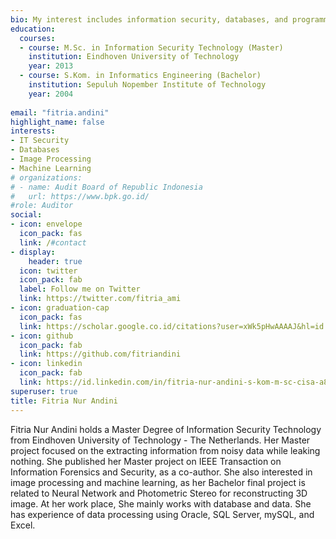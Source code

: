 ```yaml
---
bio: My interest includes information security, databases, and programmable matter. 
education:
  courses:
  - course: M.Sc. in Information Security Technology (Master)
    institution: Eindhoven University of Technology
    year: 2013
  - course: S.Kom. in Informatics Engineering (Bachelor)
    institution: Sepuluh Nopember Institute of Technology
    year: 2004
    
email: "fitria.andini"
highlight_name: false
interests:
- IT Security
- Databases
- Image Processing
- Machine Learning
# organizations:
# - name: Audit Board of Republic Indonesia
#   url: https://www.bpk.go.id/
#role: Auditor
social:
- icon: envelope
  icon_pack: fas
  link: /#contact
- display:
    header: true
  icon: twitter
  icon_pack: fab
  label: Follow me on Twitter
  link: https://twitter.com/fitria_ami
- icon: graduation-cap
  icon_pack: fas
  link: https://scholar.google.co.id/citations?user=xWk5pHwAAAAJ&hl=id
- icon: github
  icon_pack: fab
  link: https://github.com/fitriandini
- icon: linkedin
  icon_pack: fab
  link: https://id.linkedin.com/in/fitria-nur-andini-s-kom-m-sc-cisa-a8958661?trk=people-guest_people_search-card
superuser: true
title: Fitria Nur Andini
---
```




Fitria Nur Andini holds a Master Degree of Information Security Technology from Eindhoven University of Technology - The Netherlands. Her Master project focused on the extracting information from noisy data while leaking nothing. She published her Master project on IEEE Transaction on Information Forensics and Security, as a co-author. She also interested in image processing and machine learning, as her Bachelor final project is related to Neural Network and Photometric Stereo for reconstructing 3D image. At her work place, She mainly works with database and data. She has experience of data processing using Oracle, SQL Server, mySQL, and Excel. 

